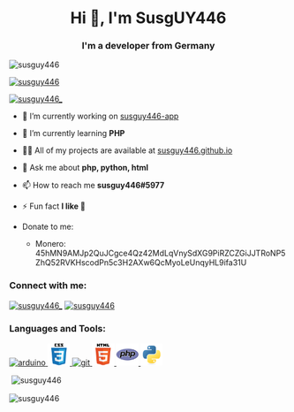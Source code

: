 <h1 align="center">Hi 👋, I'm SusgUY446</h1>
<h3 align="center">I'm a developer from Germany</h3>

<p align="left"> <img src="https://komarev.com/ghpvc/?username=susguy446&label=Profile%20views&color=5fad47&style=flat" alt="susguy446" /> </p>

<p align="left"> <a href="https://github.com/ryo-ma/github-profile-trophy"><img src="https://github-profile-trophy.vercel.app/?username=susguy446" alt="susguy446" /></a> </p>

<p align="left"> <a href="https://twitter.com/susguy446_" target="blank"><img src="https://img.shields.io/twitter/follow/susguy446_?logo=twitter&style=for-the-badge" alt="susguy446_" /></a> </p>

- 🔭 I’m currently working on [susguy446-app](github.com/susguy446/susguy446-app)

- 🌱 I’m currently learning **PHP**

- 👨‍💻 All of my projects are available at [susguy446.github.io](https://susguy446.github.io)

- 💬 Ask me about **php, python, html**

- 📫 How to reach me **susguy446#5977**

- ⚡ Fun fact **I like 🍉**

- Donate to me: 
  - Monero: 45hMN9AMJp2QuJCgce4Qz42MdLqVnySdXG9PiRZCZGiJJTRoNP5ZhQ52RVKHscodPn5c3H2AXw6QcMyoLeUnqyHL9ifa31U

<h3 align="left">Connect with me:</h3>
<p align="left">
<a href="https://twitter.com/susguy446_" target="blank"><img align="center" src="https://raw.githubusercontent.com/rahuldkjain/github-profile-readme-generator/master/src/images/icons/Social/twitter.svg" alt="susguy446_" height="30" width="40" /></a>
<a href="https://www.youtube.com/c/susguy446" target="blank"><img align="center" src="https://raw.githubusercontent.com/rahuldkjain/github-profile-readme-generator/master/src/images/icons/Social/youtube.svg" alt="susguy446" height="30" width="40" /></a>
</p>

<h3 align="left">Languages and Tools:</h3>
<p align="left"> <a href="https://www.arduino.cc/" target="_blank" rel="noreferrer"> <img src="https://cdn.worldvectorlogo.com/logos/arduino-1.svg" alt="arduino" width="40" height="40"/> </a> <a href="https://www.w3schools.com/css/" target="_blank" rel="noreferrer"> <img src="https://raw.githubusercontent.com/devicons/devicon/master/icons/css3/css3-original-wordmark.svg" alt="css3" width="40" height="40"/> </a> <a href="https://git-scm.com/" target="_blank" rel="noreferrer"> <img src="https://www.vectorlogo.zone/logos/git-scm/git-scm-icon.svg" alt="git" width="40" height="40"/> </a> <a href="https://www.w3.org/html/" target="_blank" rel="noreferrer"> <img src="https://raw.githubusercontent.com/devicons/devicon/master/icons/html5/html5-original-wordmark.svg" alt="html5" width="40" height="40"/> </a> <a href="https://www.php.net" target="_blank" rel="noreferrer"> <img src="https://raw.githubusercontent.com/devicons/devicon/master/icons/php/php-original.svg" alt="php" width="40" height="40"/> </a> <a href="https://www.python.org" target="_blank" rel="noreferrer"> <img src="https://raw.githubusercontent.com/devicons/devicon/master/icons/python/python-original.svg" alt="python" width="40" height="40"/> </a> </p>

<p>&nbsp;<img align="center" src="https://github-readme-stats.vercel.app/api?username=susguy446&show_icons=true&locale=en" alt="susguy446" /></p>

<p><img align="center" src="https://github-readme-streak-stats.herokuapp.com/?user=susguy446&" alt="susguy446" /></p>


